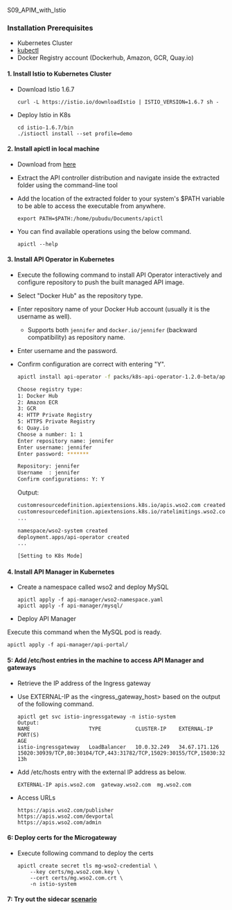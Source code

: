 S09_APIM_with_Istio

### Installation Prerequisites

- Kubernetes Cluster
- [kubectl](https://kubernetes.io/docs/tasks/tools/install-kubectl/)
- Docker Registry account (Dockerhub, Amazon, GCR, Quay.io)


#### 1. Install Istio to Kubernetes Cluster

- Download Istio 1.6.7

    ```
    curl -L https://istio.io/downloadIstio | ISTIO_VERSION=1.6.7 sh -
    ```

- Deploy Istio in K8s

    ```
    cd istio-1.6.7/bin
    ./istioctl install --set profile=demo
    ```

#### 2. Install apictl in local machine

- Download from [here](https://github.com/wso2/product-apim-tooling/releases/tag/v3.2.0-beta)

- Extract the API controller distribution and navigate inside the extracted folder using the command-line tool

- Add the location of the extracted folder to your system's $PATH variable to be able to access the executable from anywhere.

    ```
    export PATH=$PATH:/home/pubudu/Documents/apictl
    ```

- You can find available operations using the below command.

    ```
    apictl --help
    ```
   
#### 3. Install API Operator in Kubernetes

- Execute the following command to install API Operator interactively and configure repository to push the built managed API image.
- Select "Docker Hub" as the repository type.
- Enter repository name of your Docker Hub account (usually it is the username as well).
  - Supports both `jennifer` and `docker.io/jennifer` (backward compatibility) as repository name.
- Enter username and the password.
- Confirm configuration are correct with entering "Y".

    ```sh
    apictl install api-operator -f packs/k8s-api-operator-1.2.0-beta/api-operator/controller-artifacts/

    Choose registry type:
    1: Docker Hub
    2: Amazon ECR
    3: GCR
    4: HTTP Private Registry
    5: HTTPS Private Registry
    6: Quay.io
    Choose a number: 1: 1
    Enter repository name: jennifer
    Enter username: jennifer
    Enter password: *******
    
    Repository: jennifer
    Username  : jennifer
    Confirm configurations: Y: Y
    ```
    
    Output:
    ```sh
    customresourcedefinition.apiextensions.k8s.io/apis.wso2.com created
    customresourcedefinition.apiextensions.k8s.io/ratelimitings.wso2.com created
    ...
    
    namespace/wso2-system created
    deployment.apps/api-operator created
    ...
    
    [Setting to K8s Mode]
    ```
    
#### 4. Install API Manager in Kubernetes

- Create a namespace called wso2 and deploy MySQL

    ```
    apictl apply -f api-manager/wso2-namespace.yaml
    apictl apply -f api-manager/mysql/
    ```

- Deploy API Manager

Execute this command when the MySQL pod is ready.

    apictl apply -f api-manager/api-portal/
    

#### 5: Add /etc/host entries in the machine to access API Manager and gateways

- Retrieve the IP address of the Ingress gateway

- Use EXTERNAL-IP as the \<ingress_gateway_host> based on the output of the following command.  

    ```
    apictl get svc istio-ingressgateway -n istio-system
    Output:
    NAME                   TYPE           CLUSTER-IP    EXTERNAL-IP     PORT(S)                                                                                                                                      AGE
    istio-ingressgateway   LoadBalancer   10.0.32.249   34.67.171.126   15020:30939/TCP,80:30104/TCP,443:31782/TCP,15029:30155/TCP,15030:32662/TCP,15031:31360/TCP,15032:32485/TCP,31400:31905/TCP,15443:32303/TCP   13h
    ```

- Add /etc/hosts entry with the external IP address as below.

    ```
    EXTERNAL-IP apis.wso2.com  gateway.wso2.com  mg.wso2.com
    ``` 

- Access URLs

    ```
    https://apis.wso2.com/publisher
    https://apis.wso2.com/devportal
    https://apis.wso2.com/admin
    ``` 

#### 6: Deploy certs for the Microgateway

- Execute following command to deploy the certs

    ```
    apictl create secret tls mg-wso2-credential \
        --key certs/mg.wso2.com.key \
        --cert certs/mg.wso2.com.crt \
        -n istio-system
    ``` 

#### 7: Try out the sidecar [scenario](./scenario-sidecar)

